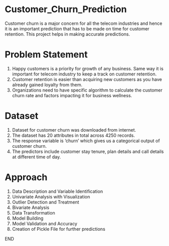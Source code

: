 # Customer_Churn_Prediction
Customer churn is a major concern for all the telecom industries and hence it is an important prediction that has to be made on time for customer retention. This project helps in making accurate predictions. 

# Problem Statement
1. Happy customers is a priority for growth of any business. Same way it is important for telecom industry to keep a track on customer retention. 
2. Customer retention is easier than acquiring new customers as you have already gained loyalty from them.
3. Organizations need to have specific algorithm to calculate the customer churn rate and factors impacting it for business wellness. 

# Dataset 
1. Dataset for customer churn was downloaded from internet. 
2. The dataset has 20 attributes in total across 4250 records.
3. The response variable is ‘churn’ which gives us a categorical output of customer churn.
4. The predictors include customer stay tenure, plan details and call details at different time of day.

# Approach
1. Data Description and Variable Identification
2. Univariate Analysis with Visualization
3. Outlier Detection and Treatment
4. Bivariate Analysis
5. Data Transformation
6. Model Building
7. Model Validation and Accuracy
8. Creation of Pickle File for further predictions

END

